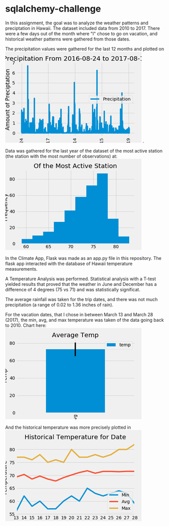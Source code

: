 # sqlalchemy-challenge

In this assignment, the goal was to analyze the weather patterns and preciptation in Hawaii.  The dataset included data from 2010 to 2017. There were a few days out of the month where "I" chose to go on vacation, and historical weather patterns were gathered from those dates. 

The precipitation values were gathered for the last 12 months and plotted on 
![Precipitation](/Saved_images/precipitation.png) .

Data was gathered for the last year of the dataset of the most active station (the station with the most number of observations) at:
![Active_station](/Saved_images/active_station.png)

In the Climate App, Flask was made as an app.py file in this repository.  The flask app interacted with the database of Hawaii temperature measurements. 

A Temperature Analysis was performed.  Statistical analysis with a T-test yielded results that proved that the weather in June and December has a difference of 4 degrees (75 vs 71) and was statistically significat.  

The average rainfall was taken for the trip dates, and there was not much precipitation (a range of 0.02 to 1.36 inches of rain).

For the vacation dates, that I chose in between March 13 and March 28 (2017), the min, avg, and max temperature was taken of the data going back to 2010.  Chart here: 
![Avg_temp](/Saved_images/avg_temp.png)

And the historical temperature was more precisely plotted in 
![Precise_historical_temperature](Saved_images/historical_temperature.png)